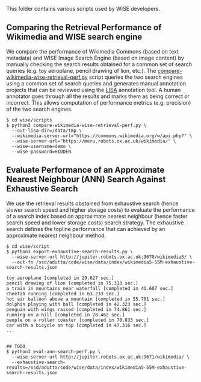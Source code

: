 This folder contains various scripts used by WISE developers.

## Comparing the Retrieval Performance of Wikimedia and WISE search engine 

We compare the performance of Wikimedia Commons (based on text
metadata) and WISE Image Search Engine (based on image content) by
manually checking the search results obtained for a common set of
search queries (e.g. toy aeroplane, pencil drawing of lion, etc.). The
[compare-wikimedia-wise-retrieval-perf.py](compare-wikimedia-wise-retrieval-perf.py)
script queries the two search engines using a common set of search
queries and generates manual annotation projects that can be reviewed
using the [LISA](https://gitlab.com/vgg/lisa) annotation tool. A human
annotator goes through all the results and marks them as being
correct or incorrect. This allows computation of performance metrics
(e.g. precision) of the two search engines.

```
$ cd wise/scripts
$ python3 compare-wikimedia-wise-retrieval-perf.py \
  --out-lisa-dir=/data/tmp \
  --wikimedia-server-url="https://commons.wikimedia.org/w/api.php?" \
  --wise-server-url="https://meru.robots.ox.ac.uk/wikimedia/" \
  --wise-username=demo \
  --wise-password=HIDDEN
```

## Evaluate Performance of an Approximate Nearest Neighbour (ANN) Search Against Exhaustive Search

We use the retrieval results obstained from exhaustive search (hence
slower search speed and higher storage costs) to evaluate the
performance of a search index based on approximate nearest neighbour
(hence faster search speed and lower storage costs) search
strategy. The exhaustive search defines the topline performance that
can achieved by an approximate nearest neighbour method.

```
$ cd wise/script
$ python3 export-exhaustive-search-results.py \
  --wise-server-url http://jupiter.robots.ox.ac.uk:9670/wikimedia5/ \
  --out-fn /ssd/adutta/code/wise/data/index/wikimedia5-55M-exhaustive-search-results.json

toy aeroplane [completed in 29.627 sec.]
pencil drawing of lion [completed in 75.313 sec.]
a train in mountains near waterfall [completed in 41.607 sec.]
cheetah running [completed in 63.233 sec.]
hot air balloon above a mountain [completed in 55.701 sec.]
dolphin playing with ball [completed in 42.323 sec.]
penguin with wings raised [completed in 74.861 sec.]
running on a hill [completed in 28.462 sec.]
people on a roller coaster [completed in 70.833 sec.]
car with a bicycle on top [completed in 47.316 sec.]
...


## TODO
$ python3 eval-ann-search-perf.py \
  --wise-server-url http://jupiter.robots.ox.ac.uk:9671/wikimedia/ \
  --exhaustive-search-results=/ssd/adutta/code/wise/data/index/wikimedia5-55M-exhaustive-search-results.json
```